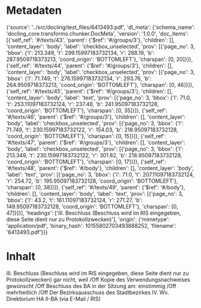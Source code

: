 # Metadaten
{'source': '../src/docling/test_files/6413493.pdf', 'dl_meta': {'schema_name': 'docling_core.transforms.chunker.DocMeta', 'version': '1.0.0', 'doc_items': [{'self_ref': '#/texts/43', 'parent': {'$ref': '#/groups/3'}, 'children': [], 'content_layer': 'body', 'label': 'checkbox_unselected', 'prov': [{'page_no': 3, 'bbox': {'l': 213.349, 't': 299.15997183732134, 'r': 288.19, 'b': 287.9509718373213, 'coord_origin': 'BOTTOMLEFT'}, 'charspan': [0, 20]}]}, {'self_ref': '#/texts/44', 'parent': {'$ref': '#/groups/3'}, 'children': [], 'content_layer': 'body', 'label': 'checkbox_unselected', 'prov': [{'page_no': 3, 'bbox': {'l': 71.749, 't': 276.15997183732134, 'r': 293.76, 'b': 264.9509718373213, 'coord_origin': 'BOTTOMLEFT'}, 'charspan': [0, 46]}]}, {'self_ref': '#/texts/45', 'parent': {'$ref': '#/groups/3'}, 'children': [], 'content_layer': 'body', 'label': 'text', 'prov': [{'page_no': 3, 'bbox': {'l': 71.0, 't': 253.11097183732124, 'r': 237.48, 'b': 241.95097183732128, 'coord_origin': 'BOTTOMLEFT'}, 'charspan': [0, 35]}]}, {'self_ref': '#/texts/46', 'parent': {'$ref': '#/groups/3'}, 'children': [], 'content_layer': 'body', 'label': 'checkbox_unselected', 'prov': [{'page_no': 3, 'bbox': {'l': 71.749, 't': 230.15997183732122, 'r': 154.03, 'b': 218.95097183732128, 'coord_origin': 'BOTTOMLEFT'}, 'charspan': [0, 15]}]}, {'self_ref': '#/texts/47', 'parent': {'$ref': '#/groups/3'}, 'children': [], 'content_layer': 'body', 'label': 'checkbox_unselected', 'prov': [{'page_no': 3, 'bbox': {'l': 213.349, 't': 230.15997183732122, 'r': 301.82, 'b': 218.95097183732128, 'coord_origin': 'BOTTOMLEFT'}, 'charspan': [0, 17]}]}, {'self_ref': '#/texts/48', 'parent': {'$ref': '#/body'}, 'children': [], 'content_layer': 'body', 'label': 'text', 'prov': [{'page_no': 3, 'bbox': {'l': 71.0, 't': 207.11097183732124, 'r': 254.72, 'b': 195.95097183732128, 'coord_origin': 'BOTTOMLEFT'}, 'charspan': [0, 38]}]}, {'self_ref': '#/texts/49', 'parent': {'$ref': '#/body'}, 'children': [], 'content_layer': 'body', 'label': 'text', 'prov': [{'page_no': 3, 'bbox': {'l': 43.2, 't': 161.11097183732124, 'r': 271.27, 'b': 149.95097183732128, 'coord_origin': 'BOTTOMLEFT'}, 'charspan': [0, 47]}]}], 'headings': ['III. Beschluss (Beschluss wird im RIS eingegeben, diese Seite dient nur zu Protokollzwecken)'], 'origin': {'mimetype': 'application/pdf', 'binary_hash': 10155802703493888252, 'filename': '6413493.pdf'}}}

# Inhalt
III. Beschluss (Beschluss wird im RIS eingegeben, diese Seite dient nur zu Protokollzwecken)
gar nicht, weil /Off
Kopie des Verwendungsnachweises gewünscht /Off
Beschluss des BA in der Sitzung am:
einstimmig /Off
mehrheitlich /Off
Der Bezirksausschuss des Stadtbezirkes
IV. Wv. Direktorium HA II-BA (via E-Mail / RIS)